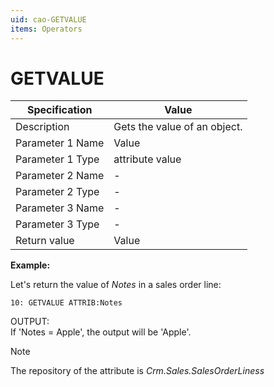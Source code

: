 ```yaml
---
uid: cao-GETVALUE
items: Operators
---
```


# GETVALUE 

| Specification         | Value                                                        |
| --------------------- | ------------------------------------------------------------ |
| Description           | Gets the value of an object.          |
| Parameter 1 Name      | Value                                                        |
| Parameter 1 Type      | attribute value                                   |
| Parameter 2 Name      | -                                                            |
| Parameter 2 Type      | -                                                            |
| Parameter 3 Name      | -                                                            |
| Parameter 3 Type      | -                                                            |
| Return value          | Value                                                         |


**Example:**

Let's return the value of _Notes_ in a sales order line:
```
10: GETVALUE ATTRIB:Notes             
```
OUTPUT: <br> If 'Notes = Apple', the output will be 'Apple'.

> [!NOTE]
> 
> The repository of the attribute is *Crm.Sales.SalesOrderLiness*

